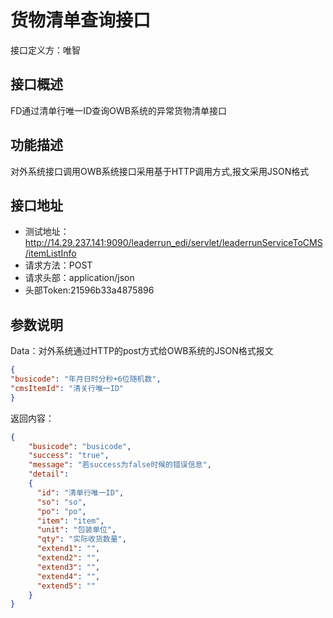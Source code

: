 # 货物清单查询接口

接口定义方：唯智

## 接口概述

  FD通过清单行唯一ID查询OWB系统的异常货物清单接口
  
## 功能描述

  对外系统接口调用OWB系统接口采用基于HTTP调用方式,报文采用JSON格式

## 接口地址  
  
  * 测试地址：http://14.29.237.141:9090/leaderrun_edi/servlet/leaderrunServiceToCMS/itemListInfo
  * 请求方法：POST
  * 请求头部：application/json
  * 头部Token:21596b33a4875896
  
## 参数说明
  
  Data：对外系统通过HTTP的post方式给OWB系统的JSON格式报文
  
  ```json
{
  "busicode": "年月日时分秒+6位随机数",   
  "cmsItemId": "清关行唯一ID"
}
```
  
返回内容：

```json
{
    "busicode": "busicode",
    "success": "true",
    "message": "若success为false时候的错误信息",
    "detail":
    {
      "id": "清单行唯一ID",
      "so": "so",
      "po": "po",
      "item": "item",
      "unit": "包装单位",
      "qty": "实际收货数量",
      "extend1": "",
      "extend2": "",
      "extend3": "",
      "extend4": "",
      "extend5": ""
    }
}
```
